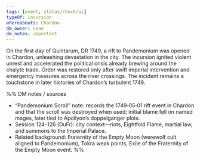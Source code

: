 ```yaml
---
tags: [event, status/check/ai]
typeOf: incursion
whereabouts: Chardon
dm_owner: none
dm_notes: important
---
```


On the first day of Quintarum, DR 1749, a rift to Pandemonium was opened in Chardon, unleashing devastation in the city. The incursion ignited violent unrest and accelerated the political crisis already brewing around the chalyte trade. Order was restored only after swift imperial intervention and emergency measures across the river crossings. The incident remains a touchstone in later histories of Chardon’s turbulent 1749.

%%
DM notes / sources
- “Pandemonium Scroll” note: records the 1749‑05‑01 rift event in Chardon and that the scroll was destroyed when used; initial blame fell on named mages, later tied to Apollyon’s doppelganger plots.
- Session 124–126 (DuFr): city context—riots, Eightfold Flame, martial law, and summons to the Imperial Palace.
- Related background: Fraternity of the Empty Moon (werewolf cult aligned to Pandemonium), Tokra weak points, Exile of the Fraternity of the Empty Moon event.
%%
